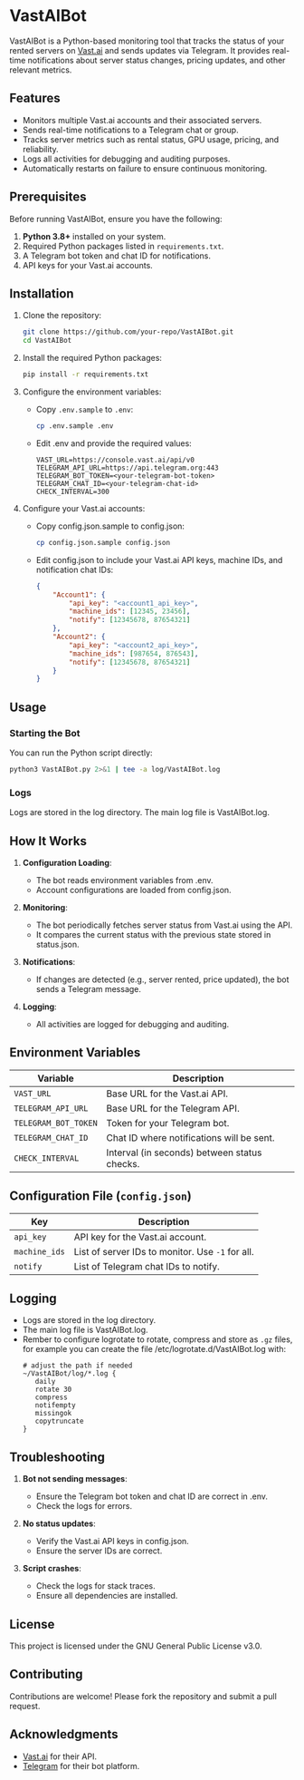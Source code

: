 # VastAIBot

VastAIBot is a Python-based monitoring tool that tracks the status of your rented servers on [Vast.ai](https://vast.ai) and sends updates via Telegram. It provides real-time notifications about server status changes, pricing updates, and other relevant metrics.

## Features

- Monitors multiple Vast.ai accounts and their associated servers.
- Sends real-time notifications to a Telegram chat or group.
- Tracks server metrics such as rental status, GPU usage, pricing, and reliability.
- Logs all activities for debugging and auditing purposes.
- Automatically restarts on failure to ensure continuous monitoring.

## Prerequisites

Before running VastAIBot, ensure you have the following:

1. **Python 3.8+** installed on your system.
2. Required Python packages listed in `requirements.txt`.
3. A Telegram bot token and chat ID for notifications.
4. API keys for your Vast.ai accounts.

## Installation

1. Clone the repository:
   ```bash
   git clone https://github.com/your-repo/VastAIBot.git
   cd VastAIBot
   ```

2. Install the required Python packages:
   ```bash
   pip install -r requirements.txt
   ```

3. Configure the environment variables:
   - Copy `.env.sample` to `.env`:
     ```bash
     cp .env.sample .env
     ```
   - Edit .env and provide the required values:
     ```env
     VAST_URL=https://console.vast.ai/api/v0
     TELEGRAM_API_URL=https://api.telegram.org:443
     TELEGRAM_BOT_TOKEN=<your-telegram-bot-token>
     TELEGRAM_CHAT_ID=<your-telegram-chat-id>
     CHECK_INTERVAL=300
     ```

4. Configure your Vast.ai accounts:
   - Copy config.json.sample to config.json:
     ```bash
     cp config.json.sample config.json
     ```
   - Edit config.json to include your Vast.ai API keys, machine IDs, and notification chat IDs:
     ```json
     {
         "Account1": {
             "api_key": "<account1_api_key>",
             "machine_ids": [12345, 23456],
             "notify": [12345678, 87654321]
         },
         "Account2": {
             "api_key": "<account2_api_key>",
             "machine_ids": [987654, 876543],
             "notify": [12345678, 87654321]
         }
     }
     ```

## Usage

### Starting the Bot

You can run the Python script directly:
```bash
python3 VastAIBot.py 2>&1 | tee -a log/VastAIBot.log
```

### Logs

Logs are stored in the log directory. The main log file is VastAIBot.log.

## How It Works

1. **Configuration Loading**:
   - The bot reads environment variables from .env.
   - Account configurations are loaded from config.json.

2. **Monitoring**:
   - The bot periodically fetches server status from Vast.ai using the API.
   - It compares the current status with the previous state stored in status.json.

3. **Notifications**:
   - If changes are detected (e.g., server rented, price updated), the bot sends a Telegram message.

4. **Logging**:
   - All activities are logged for debugging and auditing.

## Environment Variables

| Variable             | Description                                      |
|----------------------|--------------------------------------------------|
| `VAST_URL`           | Base URL for the Vast.ai API.                    |
| `TELEGRAM_API_URL`   | Base URL for the Telegram API.                   |
| `TELEGRAM_BOT_TOKEN` | Token for your Telegram bot.                     |
| `TELEGRAM_CHAT_ID`   | Chat ID where notifications will be sent.        |
| `CHECK_INTERVAL`     | Interval (in seconds) between status checks.     |

## Configuration File (`config.json`)

| Key          | Description                                      |
|--------------|--------------------------------------------------|
| `api_key`    | API key for the Vast.ai account.                 |
| `machine_ids`| List of server IDs to monitor. Use `-1` for all. |
| `notify`     | List of Telegram chat IDs to notify.             |

## Logging

- Logs are stored in the log directory.
- The main log file is VastAIBot.log.
- Rember to configure logrotate to rotate, compress and store as `.gz` files, for example you can create the file /etc/logrotate.d/VastAIBot.log with:
  ```
  # adjust the path if needed
  ~/VastAIBot/log/*.log {
     daily
     rotate 30
     compress
     notifempty
     missingok
     copytruncate
  }
  ```

## Troubleshooting

1. **Bot not sending messages**:
   - Ensure the Telegram bot token and chat ID are correct in .env.
   - Check the logs for errors.

2. **No status updates**:
   - Verify the Vast.ai API keys in config.json.
   - Ensure the server IDs are correct.

3. **Script crashes**:
   - Check the logs for stack traces.
   - Ensure all dependencies are installed.

## License

This project is licensed under the GNU General Public License v3.0.

## Contributing

Contributions are welcome! Please fork the repository and submit a pull request.

## Acknowledgments

- [Vast.ai](https://vast.ai) for their API.
- [Telegram](https://core.telegram.org/bots) for their bot platform.

